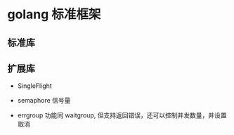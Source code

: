 # golang 标准框架

## 标准库

## 扩展库

- SingleFlight

- semaphore 信号量

- errgroup 功能同 waitgroup, 但支持返回错误，还可以控制并发数量，并设置取消